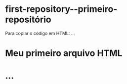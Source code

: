 # first-repository--primeiro-repositório

Para copiar o código em HTML:
...
<html>
  <h1>Meu primeiro arquivo HTML<h1> 
</html>
...
